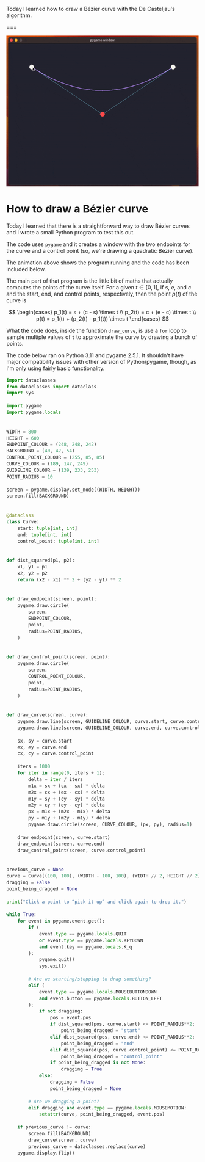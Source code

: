 Today I learned how to draw a Bézier curve with the De Casteljau's algorithm.

===

![A GIF animation of a Bézier curve being drawn in a Python program that uses pygame to draw the curve and provide user interaction.](_bezier.gif "An animated Bézier curve.")


# How to draw a Bézier curve

Today I learned that there is a straightforward way to draw Bézier curves and I wrote a small Python program to test this out.

The code uses `pygame` and it creates a window with the two endpoints for the curve and a control point (so, we're drawing a quadratic Bézier curve).

The animation above shows the program running and the code has been included below.

The main part of that program is the little bit of maths that actually computes the points of the curve itself.
For a given $t \in [0, 1]$, if $s$, $e$, and $c$ and the start, end, and control points, respectively, then the point $p(t)$ of the curve is

$$
\begin{cases}
p_1(t) = s + (c - s) \times t \\
p_2(t) = c + (e - c) \times t \\
p(t) = p_1(t) + (p_2(t) - p_1(t)) \times t
\end{cases}
$$

What the code does, inside the function `draw_curve`, is use a `for` loop to sample multiple values of `t` to approximate the curve by drawing a bunch of points.

The code below ran on Python 3.11 and pygame 2.5.1.
It shouldn't have major compatibility issues with other version of Python/pygame, though, as I'm only using fairly basic functionality.

```py
import dataclasses
from dataclasses import dataclass
import sys

import pygame
import pygame.locals


WIDTH = 800
HEIGHT = 600
ENDPOINT_COLOUR = (248, 248, 242)
BACKGROUND = (40, 42, 54)
CONTROL_POINT_COLOUR = (255, 85, 85)
CURVE_COLOUR = (189, 147, 249)
GUIDELINE_COLOUR = (139, 233, 253)
POINT_RADIUS = 10

screen = pygame.display.set_mode((WIDTH, HEIGHT))
screen.fill(BACKGROUND)


@dataclass
class Curve:
    start: tuple[int, int]
    end: tuple[int, int]
    control_point: tuple[int, int]


def dist_squared(p1, p2):
    x1, y1 = p1
    x2, y2 = p2
    return (x2 - x1) ** 2 + (y2 - y1) ** 2


def draw_endpoint(screen, point):
    pygame.draw.circle(
        screen,
        ENDPOINT_COLOUR,
        point,
        radius=POINT_RADIUS,
    )


def draw_control_point(screen, point):
    pygame.draw.circle(
        screen,
        CONTROL_POINT_COLOUR,
        point,
        radius=POINT_RADIUS,
    )


def draw_curve(screen, curve):
    pygame.draw.line(screen, GUIDELINE_COLOUR, curve.start, curve.control_point)
    pygame.draw.line(screen, GUIDELINE_COLOUR, curve.end, curve.control_point)

    sx, sy = curve.start
    ex, ey = curve.end
    cx, cy = curve.control_point

    iters = 1000
    for iter in range(0, iters + 1):
        delta = iter / iters
        m1x = sx + (cx - sx) * delta
        m2x = cx + (ex - cx) * delta
        m1y = sy + (cy - sy) * delta
        m2y = cy + (ey - cy) * delta
        px = m1x + (m2x - m1x) * delta
        py = m1y + (m2y - m1y) * delta
        pygame.draw.circle(screen, CURVE_COLOUR, (px, py), radius=1)

    draw_endpoint(screen, curve.start)
    draw_endpoint(screen, curve.end)
    draw_control_point(screen, curve.control_point)


previous_curve = None
curve = Curve((100, 100), (WIDTH - 100, 100), (WIDTH // 2, HEIGHT // 2))
dragging = False
point_being_dragged = None

print("Click a point to “pick it up” and click again to drop it.")

while True:
    for event in pygame.event.get():
        if (
            event.type == pygame.locals.QUIT
            or event.type == pygame.locals.KEYDOWN
            and event.key == pygame.locals.K_q
        ):
            pygame.quit()
            sys.exit()

        # Are we starting/stopping to drag something?
        elif (
            event.type == pygame.locals.MOUSEBUTTONDOWN
            and event.button == pygame.locals.BUTTON_LEFT
        ):
            if not dragging:
                pos = event.pos
                if dist_squared(pos, curve.start) <= POINT_RADIUS**2:
                    point_being_dragged = "start"
                elif dist_squared(pos, curve.end) <= POINT_RADIUS**2:
                    point_being_dragged = "end"
                elif dist_squared(pos, curve.control_point) <= POINT_RADIUS**2:
                    point_being_dragged = "control_point"
                if point_being_dragged is not None:
                    dragging = True
            else:
                dragging = False
                point_being_dragged = None

        # Are we dragging a point?
        elif dragging and event.type == pygame.locals.MOUSEMOTION:
            setattr(curve, point_being_dragged, event.pos)

    if previous_curve != curve:
        screen.fill(BACKGROUND)
        draw_curve(screen, curve)
        previous_curve = dataclasses.replace(curve)
    pygame.display.flip()

```
